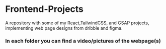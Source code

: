 # Frontend-Projects
A repository with some of my React,TailwindCSS, and GSAP projects, implementing web page designs from dribble and figma.

### In each folder you can find a video/pictures of the webpage(s)
